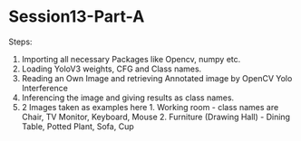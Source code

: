 # Session13-Part-A


Steps:

1. Importing all necessary Packages like Opencv, numpy etc.
2. Loading YoloV3 weights, CFG and Class names.
3. Reading an Own Image and retrieving Annotated image by OpenCV Yolo Interference
4. Inferencing the image and giving results as class names. 
5. 2 Images taken as examples here 
        1. Working room - class names are Chair, TV Monitor, Keyboard, Mouse
        2. Furniture (Drawing Hall) - Dining Table, Potted Plant, Sofa, Cup
